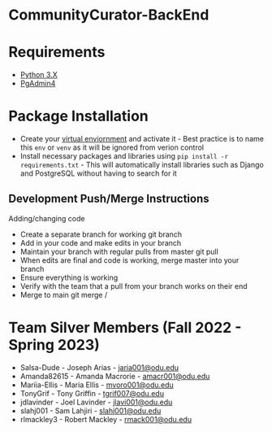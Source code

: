 # CommunityCurator-BackEnd


# Requirements
- [Python 3.X](https://www.python.org/downloads/)
- [PgAdmin4](https://www.pgadmin.org/download/)

# Package Installation
- Create your [virtual enviornment](https://docs.python.org/3/library/venv.html) and activate it
       - Best practice is to name this `env` or `venv` as it will be ignored from verion control
- Install necessary packages and libraries using `pip install -r requirements.txt`
       - This will automatically install libraries such as Django and PostgreSQL without having to search for it

## Development Push/Merge Instructions
Adding/changing code
 - Create a separate branch for working
        git branch <branch-name>
 - Add in your code and make edits in your branch
 - Maintain your branch with regular pulls from master
        git pull
 - When edits are final and code is working, merge master into your branch
 - Ensure everything is working
 - Verify with the team that a pull from your branch works on their end
 - Merge to main
        git merge <alias>/<branch>

# Team Silver Members (Fall 2022 - Spring 2023)
  - Salsa-Dude - Joseph Arias - jaria001@odu.edu
  - Amanda82615 - Amanda Macrorie - amacr001@odu.edu
  - Mariia-Ellis - Maria Ellis - mvoro001@odu.edu
  - TonyGrif - Tony Griffin - tgrif007@odu.edu
  - jdlavinder - Joel Lavinder - jlavi001@odu.edu
  - slahj001 - Sam Lahjiri - slahj001@odu.edu
  - rlmackley3 - Robert Mackley - rmack001@odu.edu